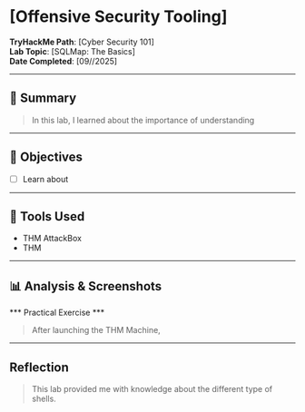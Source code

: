 # [Offensive Security Tooling]

**TryHackMe Path**: [Cyber Security 101]  
**Lab Topic**: [SQLMap: The Basics]  
**Date Completed**: [09//2025]

---

## 🧠 Summary

> In this lab, I learned about the importance of understanding

---

## 🎯 Objectives
- [ ] Learn about 
      
---

## 🧰 Tools Used
- THM AttackBox
- THM 

---

## 📊 Analysis & Screenshots

*** Practical Exercise ***

> After launching the THM Machine, 

---

## Reflection

> This lab provided me with knowledge about the different type of shells.
